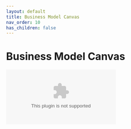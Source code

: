 ```yaml
---
layout: default
title: Business Model Canvas
nav_order: 10
has_children: false
---
```


# Business Model Canvas

<object data=”/assets/business_model_canvas.pdf” type=”application/pdf” width=”500″></object>
